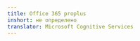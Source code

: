 ```yaml
---
title: Office 365 proplus
inshort: не определено
translator: Microsoft Cognitive Services
---
```




